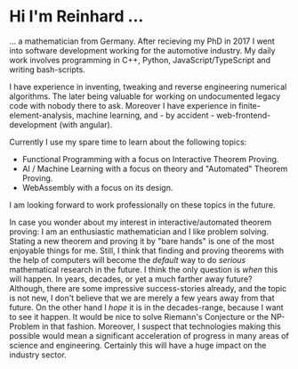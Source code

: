 # Hi I'm Reinhard ...

... a mathematician from Germany. After recieving my PhD in 2017 I went into software development working for the automotive industry.
My daily work involves programming in C++, Python, JavaScript/TypeScript and writing bash-scripts.

I have experience in inventing, tweaking and reverse engineering numerical algorithms.
The later being valuable for working on undocumented legacy code with nobody there to ask.
Moreover I have experience in finite-element-analysis, machine learning, and - by accident - web-frontend-development (with angular).

Currently I use my spare time to learn about the following topics:

- Functional Programming with a focus on Interactive Theorem Proving.
- AI / Machine Learning with a focus on theory and "Automated" Theorem Proving.
- WebAssembly with a focus on its design.

I am looking forward to work professionally on these topics in the future.

In case you wonder about my interest in interactive/automated theorem proving: I am an enthusiastic mathematician and I like problem solving.
Stating a new theorem and proving it by "bare hands" is one of the most enjoyable things for me.
Still, I think that finding and proving theorems with the help of computers will become the *default* way to do *serious* mathematical research in the future.
I think the only question is *when* this will happen. In years, decades, or yet a much farther away future?
Although, there are some impressive success-stories already, and the topic is not new, I don't believe that we are merely a few years away from that future.
On the other hand I *hope* it is in the decades-range, because I want to see it happen.
It would be nice to solve Riemann's Conjecture or the NP-Problem in that fashion.
Moreover, I suspect that technologies making this possible would mean a significant acceleration of progress in many areas of science and engineering.
Certainly this will have a huge impact on the industry sector.
